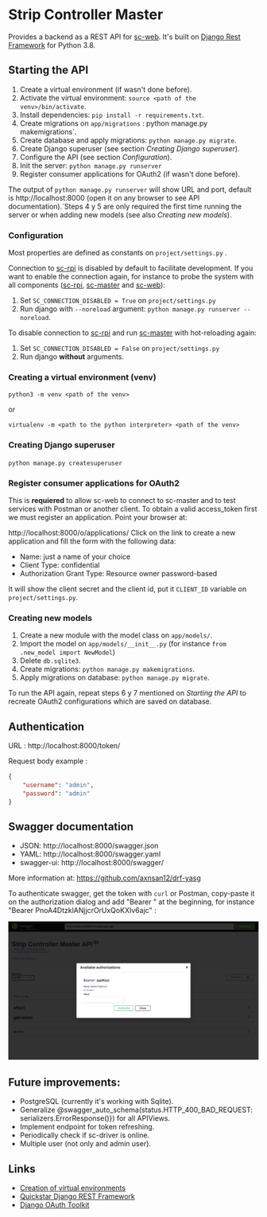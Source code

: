 # Strip Controller Master

Provides a backend as a REST API for [sc-web](https://github.com/brunopk/sc-web). It's built on [Django Rest Framework](https://django-rest-framework.org) for Python 3.8.

## Starting the API

1. Create a virtual environment (if wasn't done before).
2. Activate the virtual environment: `source <path of the venv>/bin/activate`.
3. Install dependencies: `pip install -r requirements.txt`.
4. Create migrations on `app/migrations` : python manage.py makemigrations`.
5. Create database and apply migrations: `python manage.py migrate`.
6. Create Django superuser (see section *Creating Django superuser*).
7. Configure the API (see section *Configuration*).
8. Init the server: `python manage.py runserver`
9. Register consumer applications for OAuth2 (if wasn't done before).  

The output of `python manage.py runserver` will show URL and port, default is http://localhost:8000 (open it on any browser to see API documentation).`Steps 4 y 5 are only required the first time running the server or when adding new models (see also *Creating new models*).


### Configuration

Most properties are defined as constants on `project/settings.py` .

Connection to [sc-rpi](https://github.com/brunopk/sc-rpi) is disabled by default to facilitate development. If you want to enable the connection again, for instance to probe the system with all components ([sc-rpi](https://github.com/brunopk/sc-rpi), [sc-master](https://github.com/brunopk/sc-master) and [sc-web](https://github.com/brunopk/sc-web)):

1. Set `SC_CONNECTION_DISABLED = True` on `project/settings.py` 
2. Run django with `--noreload` argument: `python manage.py runserver --noreload`.

To disable connection to [sc-rpi](https://github.com/brunopk/sc-rpi) and run [sc-master](https://github.com/brunopk/sc-master) with hot-reloading again:

1. Set `SC_CONNECTION_DISABLED = False` on `project/settings.py` 
2. Run django **without** arguments.

### Creating a virtual environment (venv)

```
python3 -m venv <path of the venv>
```

or

```
virtualenv -m <path to the python interpreter> <path of the venv>
```

### Creating Django superuser

```python manage.py createsuperuser```


### Register consumer applications for OAuth2

This is **requiered** to allow sc-web to connect to sc-master and to test services with Postman or another client. To obtain 
a valid access_token first we must register an application. Point your browser at:

http://localhost:8000/o/applications/
Click on the link to create a new application and fill the form with the following data:

- Name: just a name of your choice
- Client Type: confidential
- Authorization Grant Type: Resource owner password-based

It will show the client secret and the client id, put it `CLIENT_ID` variable on `project/settings.py`.


### Creating new models

1. Create a new module with the model class on `app/models/`.
2. Import the model on `app/models/__init__.py` (for instance `from .new_model import NewModel`)
3. Delete `db.sqlite3`.
4. Create migrations: `python manage.py makemigrations`.
5. Apply migrations on database: `python manage.py migrate`.

To run the API again, repeat steps 6 y 7 mentioned on *Starting the API* to recreate OAuth2 configurations which are saved on database.

## Authentication

URL :  http://localhost:8000/token/

Request body example : 

```json
{
    "username": "admin",
    "password": "admin"
}
```

## Swagger documentation

- JSON: http://localhost:8000/swagger.json
- YAML: http://localhost:8000/swagger.yaml
- swagger-ui: http://localhost:8000/swagger/

More information at: https://github.com/axnsan12/drf-yasg

To authenticate swagger, get the token with `curl` or Postman, copy-paste it on the authorization dialog and add 
"Bearer " at the beginning, for instance "Bearer PnoA4DtzklANjjcrOrUxQoKXIv6ajc" :

![Swagger online documentation](doc/swagger.png)



## Future improvements:

- PostgreSQL (currently it's working with Sqlite).
- Generalize @swagger_auto_schema(status.HTTP_400_BAD_REQUEST: serializers.ErrorResponse()}) for all APIViews.
- Implement endpoint for token refreshing.
- Periodically check if sc-driver is online.
- Multiple user (not only and admin user).

## Links

- [Creation of virtual environments](https://docs.python.org/3/library/venv.html)
- [Quickstar Django REST Framework](http://www.django-rest-framework.org/tutorial/quickstart/)
- [Django OAuth Toolkit](https://django-oauth-toolkit.readthedocs.io/en/latest/rest-framework/getting_started.html)
